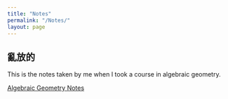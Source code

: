 ```yaml
---
title: "Notes"
permalink: "/Notes/"
layout: page
---
```


## 亂放的

This is the notes taken by me when I took a course in algebraic geometry.

[Algebraic Geometry Notes](/Algebraic_Geometry.pdf)
